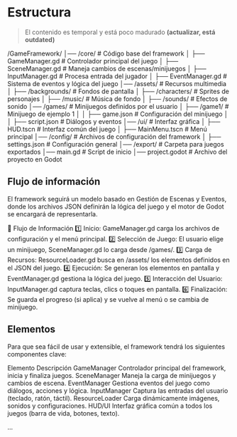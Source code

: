 # Estructura

> El contenido es temporal y está poco madurado **(actualizar, está outdated)**

/GameFramework/
│── /core/                  # Código base del framework
│   ├── GameManager.gd       # Controlador principal del juego
│   ├── SceneManager.gd      # Maneja cambios de escenas/minijuegos
│   ├── InputManager.gd      # Procesa entrada del jugador
│   ├── EventManager.gd      # Sistema de eventos y lógica del juego
│── /assets/                 # Recursos multimedia
│   ├── /backgrounds/        # Fondos de pantalla
│   ├── /characters/         # Sprites de personajes
│   ├── /music/              # Música de fondo
│   ├── /sounds/             # Efectos de sonido
│── /games/                  # Minijuegos definidos por el usuario
│   ├── /game1/              # Minijuego de ejemplo 1
│   │   ├── game.json        # Configuración del minijuego
│   │   ├── script.json      # Diálogos y eventos
│── /ui/                     # Interfaz gráfica
│   ├── HUD.tscn             # Interfaz común del juego
│   ├── MainMenu.tscn        # Menú principal
│── /config/                 # Archivos de configuración del framework
│   ├── settings.json        # Configuración general
│── /export/                 # Carpeta para juegos exportados
│── main.gd                  # Script de inicio
│── project.godot            # Archivo del proyecto en Godot

## Flujo de información

El framework seguirá un modelo basado en Gestión de Escenas y Eventos, donde los archivos JSON definirán la lógica del juego y el motor de Godot se encargará de representarla.

📌 Flujo de Información
1️⃣ Inicio: GameManager.gd carga los archivos de configuración y el menú principal.
2️⃣ Selección de Juego: El usuario elige un minijuego, SceneManager.gd lo carga desde /games/.
3️⃣ Carga de Recursos: ResourceLoader.gd busca en /assets/ los elementos definidos en el JSON del juego.
4️⃣ Ejecución: Se generan los elementos en pantalla y EventManager.gd gestiona la lógica del juego.
5️⃣ Interacción del Usuario: InputManager.gd captura teclas, clics o toques en pantalla.
6️⃣ Finalización: Se guarda el progreso (si aplica) y se vuelve al menú o se cambia de minijuego.

## Elementos

Para que sea fácil de usar y extensible, el framework tendrá los siguientes componentes clave:

Elemento	Descripción
GameManager	Controlador principal del framework, inicia y finaliza juegos.
SceneManager	Maneja la carga de minijuegos y cambios de escena.
EventManager	Gestiona eventos del juego como diálogos, acciones y lógica.
InputManager	Captura las entradas del usuario (teclado, ratón, táctil).
ResourceLoader	Carga dinámicamente imágenes, sonidos y configuraciones.
HUD/UI	Interfaz gráfica común a todos los juegos (barra de vida, botones, texto).

...